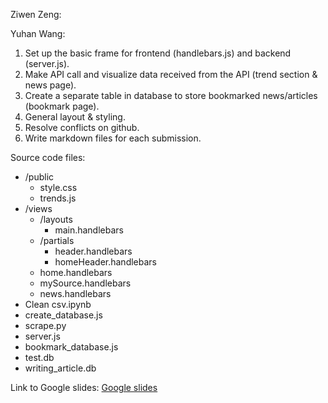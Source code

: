 Ziwen Zeng:

Yuhan Wang: 
1. Set up the basic frame for frontend (handlebars.js) and backend (server.js).
2. Make API call and visualize data received from the API (trend section & news page).
3. Create a separate table in database to store bookmarked news/articles (bookmark page).
4. General layout & styling.
5. Resolve conflicts on github.
6. Write markdown files for each submission.

Source code files:
 - /public
    - style.css
    - trends.js
 - /views
    - /layouts
       - main.handlebars
    - /partials
       - header.handlebars
       - homeHeader.handlebars
    - home.handlebars
    - mySource.handlebars
    - news.handlebars
 - Clean csv.ipynb
 - create_database.js
 - scrape.py
 - server.js
 - bookmark_database.js
 - test.db
 - writing_article.db


Link to Google slides:
[Google slides](https://docs.google.com/presentation/d/147JHu6fw49ohmXyrEzmPPCYnbgcbc7zJ37xwDOdFKcg/edit?usp=sharing)